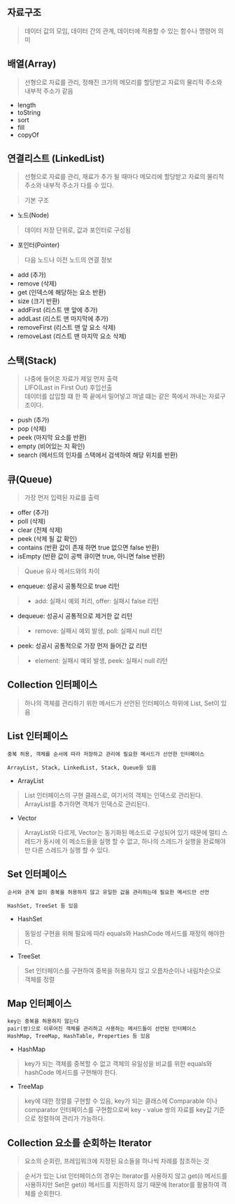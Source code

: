 ## 자료구조

> 데이터 값의 모임, 데이터 간의 관계, 데이터에 적용할 수 있는 함수나 명령어 의미

## 배열(Array)

> 선형으로 자료를 관리, 정해진 크기의 메모리를 할당받고 자료의 물리적 주소와 내부적 주소가 같음 <br>

* length
* toString
* sort
* fill
* copyOf

## 연결리스트 (LinkedList)

> 선형으로 자료를 관리, 재료가 추가 될 때마다 메모리에 할당받고 자료의 물리적 주소와 내부적 주소가 다를 수 있다.

> 기본 구조

* 노드(Node)
> 데이터 저장 단위로, 값과 포인터로 구성됨
* 포인터(Pointer)
> 다음 노드나 이전 노드의 연결 정보

* add (추가)
* remove (삭제)
* get (인덱스에 해당하는 요소 반환)
* size (크기 반환)
* addFirst (리스트 맨 앞에 추가)
* addLast (리스트 맨 마지막에 추가)
* removeFirst (리스트 맨 앞 요소 삭제)
* removeLast (리스트 맨 마지막 요소 삭제)

## 스택(Stack)

> 나중에 들어온 자료가 제일 먼저 출력 <br>
> LIFO(Last in First Out) 후입선출 <br>
> 데이터를 삽입할 떄 한 쪽 끝에서 밀어넣고 꺼낼 떄는 같은 쪽에서 꺼내는 자료구조이다.

* push (추가)
* pop (삭제)
* peek (마지막 요소를 반환)
* empty (비어있는 지 확인)
* search (메서드의 인자를 스택에서 검색하여 해당 위치를 반환)

## 큐(Queue)

> 가장 먼저 입력된 자료를 출력

* offer (추가)
* poll (삭제)
* clear (전체 삭제)
* peek (삭제 될 값 확인)
* contains (반환 값이 존재 하면 true 없으면 false 반환)
* isEmpty (반환 값이 공백 큐이면 true, 아니면 false 반환)

> Queue 유사 메서드와의 차이

* enqueue: 성공시 공통적으로 true 리턴
> * add: 실패시 예외 처리, offer: 실패시 false 리턴
* dequeue: 성공시 공통적으로 제거한 값 리턴
> * remove: 실패시 예외 발생, poll: 실패시 null 리턴
* peek: 성공시 공통적으로 가장 먼저 들어간 값 리턴
> * element: 실패시 예외 발생, peek: 실패시 null 리턴

## Collection 인터페이스

> 하나의 객체를 관리하기 위한 메서드가 선언된 인터페이스 하위에 List, Set이 있음

## List 인터페이스
```
중복 허용, 객체를 순서에 따라 저장하고 관리에 필요한 메서드가 선언한 인터페이스

ArrayList, Stack, LinkedList, Stack, Queue등 있음
```

* ArrayList
> List 인터페이스의 구현 클래스로, 여기서의 객체는 인덱스로 관리된다. ArrayList를 추가하면 객체가 인덱스로 관리된다.

* Vector
> ArrayList와 다르게, Vector는 동기화된 메소드로 구성되어 있기 때문에 멀티 스레드가 동시에 이 메소드들을 실행 할 수 없고, 하나의 스레드가 실행을 완료해야만 다른 스레드가 실행 할 수 있다.

## Set 인터페이스
```
순서와 관계 없이 중복을 허용하지 않고 유일한 값을 관리하는데 필요한 메서드만 선언

HashSet, TreeSet 등 있음
```

* HashSet
> 동일성 구현을 위해 필요에 따라 equals와 HashCode 메서드를 재정의 해야한다.

* TreeSet
> Set 인터페이스를 구현하여 중복을 허용하지 않고 오름차순이나 내림차순으로 객체를 정렬

## Map 인터페이스
```
key는 중복을 허용하지 않는다
pair(쌍)으로 이루어진 객체를 관리하고 사용하는 메서드들이 선언된 인터페이스
HashMap, TreeMap, HashTable, Properties 등 있음

```

* HashMap
> key가 되는 객체를 중복할 수 없고 객체의 유일성을 비교를 위한 equals와 hashCode 메서드를 구현해야 한다.

* TreeMap

> key에 대한 정렬를 구현할 수 있음, key가 되는 클래스에 Comparable 이나 comparator 인터페이스를 구현함으로써 key - value 쌍의 자료를 key값 기준으로 정렬하여 관리가 가능하다.

## Collection 요소를 순회하는 Iterator
> 요소의 순회란, 프레임워크에 지정된 요소들을 하나씩 차례를 참조하는 것

> 순서가 있는 List 인터페이스의 경우는 Iterator를 사용하지 않고 get(i) 메서드를 사용하지만 Set은 get(i) 메서드를 지원하지 않기 때문에 Iterator를 활용하여 객체를 순회한다.